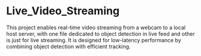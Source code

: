 # Live_Video_Streaming
This project enables real-time video streaming from a webcam to a local host server, with one file dedicated to object detection in live feed and other is just for live streaming. It is designed for low-latency performance by combining object detection with efficient tracking.
